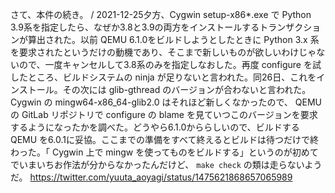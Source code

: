 さて、本件の続き。 / 2021-12-25夕方、Cygwin setup-x86*.exe で Python 3.9系を指定したら、なぜか3.8と3.9の両方をインストールするトランザクションが算出された。以前 QEMU 6.1.0をビルドしようとしたときに Python 3.x 系を要求されたというだけの動機であり、そこまで新しいものが欲しいわけじゃないので、一度キャンセルして3.8系のみを指定しなおした。再度 configure を試したところ、ビルドシステムの ninja が足りないと言われた。同26日、これをインストール。その次には glib-gthread のバージョンが合わないと言われた。 Cygwin の mingw64-x86_64-glib2.0 はそれほど新しくなかったので、 QEMU の GitLab リポジトリで configure の blame を見ていつこのバージョンを要求するようになったかを調べた。どうやら6.1.0かららしいので、ビルドする QEMU を6.0.1に妥協。ここまでの準備をすべて終えるとビルドは待つだけで終わった。「 Cygwin 上で mingw を使ってものをビルドする」というのが初めてでいまいちお作法が分からなかったんだけど、 `make check` の類は走らないようだ。 https://twitter.com/yuuta_aoyagi/status/1475621868657065989
